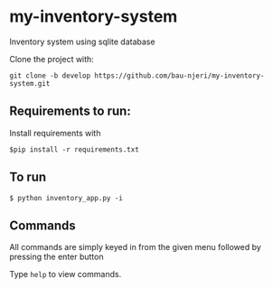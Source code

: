 # my-inventory-system
Inventory system using sqlite database

Clone the project with:

 `git clone -b develop https://github.com/bau-njeri/my-inventory-system.git`

Requirements to run:
---------------------------------------
Install requirements with 
```
$pip install -r requirements.txt
```

To run
----------------------------------------
```
$ python inventory_app.py -i
```
Commands
--------------------------------------
All commands are simply keyed in from the given menu followed by pressing the enter button

Type `help` to view commands.
